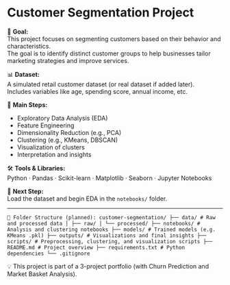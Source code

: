 # Customer Segmentation Project

🎯 **Goal:**  
This project focuses on segmenting customers based on their behavior and characteristics.  
The goal is to identify distinct customer groups to help businesses tailor marketing strategies and improve services.

📊 **Dataset:**  
A simulated retail customer dataset (or real dataset if added later).  
Includes variables like age, spending score, annual income, etc.

📌 **Main Steps:**
- Exploratory Data Analysis (EDA)
- Feature Engineering
- Dimensionality Reduction (e.g., PCA)
- Clustering (e.g., KMeans, DBSCAN)
- Visualization of clusters
- Interpretation and insights

🛠️ **Tools & Libraries:**  
Python · Pandas · Scikit-learn · Matplotlib · Seaborn · Jupyter Notebooks

🚀 **Next Step:**  
Load the dataset and begin EDA in the `notebooks/` folder.

---

<pre><code>📁 Folder Structure (planned): customer-segmentation/ ├── data/ # Raw and processed data │ ├── raw/ │ └── processed/ ├── notebooks/ # Analysis and clustering notebooks ├── models/ # Trained models (e.g. KMeans .pkl) ├── outputs/ # Visualizations and final insights ├── scripts/ # Preprocessing, clustering, and visualization scripts ├── README.md # Project overview ├── requirements.txt # Python dependencies └── .gitignore </code></pre>


💡 This project is part of a 3-project portfolio (with Churn Prediction and Market Basket Analysis).

